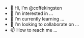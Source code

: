 - 👋 Hi, I’m @coffekingsten
- 👀 I’m interested in ...
- 🌱 I’m currently learning ...
- 💞️ I’m looking to collaborate on ...
- 📫 How to reach me ...

<!---
coffekingsten/coffekingsten is a ✨ special ✨ repository because its `README.md` (this file) appears on your GitHub profile.
You can click the Preview link to take a look at your changes.
--->
